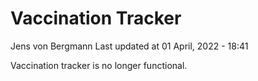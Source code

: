 Vaccination Tracker
================
Jens von Bergmann
Last updated at 01 April, 2022 - 18:41

Vaccination tracker is no longer functional.
